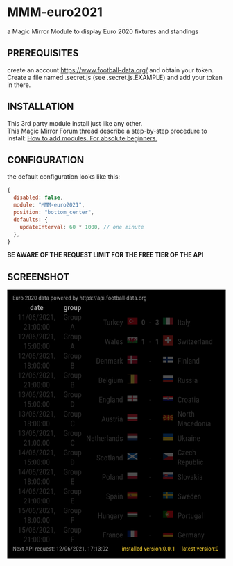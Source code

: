 # MMM-euro2021
a Magic Mirror Module to display Euro 2020 fixtures and standings

## PREREQUISITES
create an account https://www.football-data.org/ and obtain your token.  
Create a file named .secret.js (see .secret.js.EXAMPLE) and add your token in there.  

## INSTALLATION
This 3rd party module install just like any other.  
This Magic Mirror Forum thread describe a step-by-step procedure to install: [How to add modules. For absolute beginners.](https://forum.magicmirror.builders/topic/4231/how-to-add-modules-for-absolute-beginners?_=1622723520331)

## CONFIGURATION
the default configuration looks like this:
```js
{
  disabled: false,
  module: "MMM-euro2021",
  position: "bottom_center",
  defaults: {
    updateInterval: 60 * 1000, // one minute
  },
}
```
__BE AWARE OF THE REQUEST LIMIT FOR THE FREE TIER OF THE API__

## SCREENSHOT
![MMM-euro2021](MMM-euro2021_screenshot.png)
